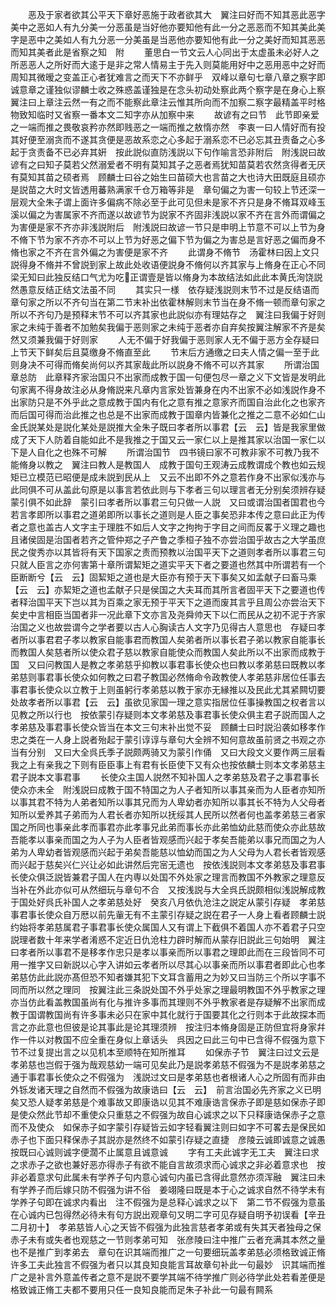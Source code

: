 <!-- { "loadSidebar": true } -->
　　恶及于家者欲其公平天下章好恶施于政者欲其大　翼注曰好而不知其恶此恶字美中之恶如人有九分美一分恶虽是当好他亦要知他有此一分之恶恶而不知其美此美字是恶中之美如人有九分恶一分美虽是当恶他亦要知他有此一分之美好而知其恶恶而知其美者此是省察之知　附
　　董思白一节文云人心同出于太虚虽未必好人之所恶恶人之所好而大逺于是非之常人情易主于先入则莫能用好中之恶用恶中之好而周知其微暧之变盖正心者犹难言之而天下不亦鲜乎　双峰以章句七章八章之察字即诚意章之谨独似谬麟士收之殊惑盖谨独是在念头初动处察此两个察字是在身心上察　翼注曰上章注云然一有之而不能察此章注云惟其所向而不加察二察字最精盖平时格物致知临时又省察一番本文二知字亦从加察中来
　　故谚有之曰节　此节即亲爱之一端而推之畏敬哀矜亦然即贱恶之一端而推之敖惰亦然　李衷一曰人情好而有投其好便至溺贪而不遂其贪便是恶故系恋之心多起于溺系恋不已必忘其丑责备之心多起于贪责备不已必弃其姸　按此説似直防浅説以下句作喻言恐非附后　附浅説曰故谚有之曰知子莫若父然溺爱者不明有莫知其子之恶者焉犹知苗莫若农然贪得者无厌有莫知其苗之硕者焉　顾麟士曰谷之始生曰苗硕大也言苗之大也诗大田既庭且硕亦是説苗之大时文皆透用蕃熟满家千仓万箱等非是　章句偏之为害一句较上节还深一层观大全朱子谓上面许多偏病不除必至于此可见但未是家不齐只是身不脩耳双峰玉溪以偏之为害属家不齐而遂以故谚节为説家不齐固非浅説以家不齐在言外而谓偏之为害便是家不齐亦非浅説附后　附浅説曰故谚一节只是申明上节意不可以上节为身不脩下节为家不齐亦不可以上节为好恶之偏下节为偏之为害总是言好恶之偏而身不脩也家之不齐在言外偏之为害便是家不齐
　　此谓身不脩节　汤霍林曰因上文只説得身不脩并不曾説到家上故此处收语便説身不脩何以齐其家与上脩身在正心不同　梁无知曰此独反结口气尤为吃正谓壹是皆以脩身为本故结法如此此本黄氏洵饶説然愚意反结正结文法虽不同
　　其实只一様　依存疑浅説则末节不过是反结语而章句家之所以不齐句当在第二节末补出依霍林解则末节当在身不脩一顿而章句家之所以不齐句乃是预释末节不可以齐其家也此説似亦有理姑存之　翼注曰我偏于好则家之未纯于善者不加勉矣我偏于恶则家之未纯于恶者亦自弃矣按翼注解家不齐是矣然又须兼我偏于好则家
　　人无不偏于好我偏于恶则家人无不偏于恶方全存疑曰上节天下鲜矣后且莫缴身不脩直至此
　　节末后方通缴之曰夫人情之偏一至于此则身决不可得而脩矣尚何以齐其家哉此所以説身不脩不可以齐其家
　　所谓治国章总防　此章释齐家治国只不出家而成教于国一句便包尽一章之义下文皆是发明此句家离不得身故注必从身脩説来凡章内言家处皆兼身在内不出家不必如浅説作身不出家防只是不外乎此之意成教于国内有化之意有推之意家齐而国自治此化之也家齐而后国可得而治此推之也总是不出家而成教于国章内皆兼化之推之二意不必如仁山金氏説某处是説化某处是説推大全朱子既曰孝者所以事君【云　云】皆是我家里做成了天下人防着自能如此不是我推之于国又云一家仁以上是推其家以治国一家仁以下是人自化之也殊不可解
　　所谓治国节　四书镜曰家不可教非家不可教乃我不能脩身以教之　翼注曰教人是教国人　成教于国句王观涛云成教谓成个教也如云规矩已立模范已昭便是成未説到民从上　又云不出即不外之意若作身不出家似浅亦与此同俱不可从盖此句原是以事言若依此则与下孝者三句以理言者无分别矣须辨存疑蒙引俱不如此辞　蒙引曰孝者所以事君三句只做一人説　又曰或谓治国者国君也今若言孝即所以事君之道弟即所以事长之道则是人臣之事矣恐非本传之意曰此正为传者之意也盖古人文字主于理胜不如后人文字之拘拘于字目之间而反畧于义理之趣也且诸侯固是治国者若齐之管仲郑之子产鲁之季桓子独不亦尝治国乎故古之大学虽庶民之俊秀亦以其皆将有天下国家之责而预教以治国平天下之道则孝者所以事君三句只就人臣言之亦何害第十章所谓絜矩之道实平天下者之要道也然其中所谓若有一个臣断断兮【云　云】固絜矩之道也是大臣亦有预于天下事矣又如孟献子曰畜马乘【云　云】亦絜矩之道也孟献子只是侯国之大夫耳而其所言者固平天下之要道也传者释治国平天下岂以其为百乘之家无预于平天下之道而废其言乎且周公亦尝治天下矣史中言相臣当国者非一况此章下文亦言及尧舜帅天下以仁而民从之初不泥于齐家治国之义也故尝谓今之学者要以古人心胸读古人文字乃见得古人意思也　存疑曰孝者所以事君君子孝以教家自能事君而教国人矣弟者所以事长君子弟以教家自能事长而教国人矣慈者所以使众君子慈以教家自能使众而教国人矣此所以不出家而成教于国　又曰问教国人是教之孝弟慈乎抑教以事君事长使众也曰教以孝弟慈曰既教以孝弟慈则事君事长使众如何教之曰君子教国必然脩命令政教使人孝弟慈非居位任事去事君事长使众以立教于上则虽躬行孝弟慈以教于家亦无縁推以及民此尤其紧闗切要处故孝者所以事君【云　云】虽欲见家国一理之意实指居位任事操教国之权者言以见教之所以行也　按依蒙引存疑则本文孝弟慈及事君事长使众俱主君子説而国人之孝弟慈及事君事长使众皆当在本文三句末补出觉不妥　顾麟士曰时説沿袭如移孝作忠之类在一人身上説者殆起于蒙引谆谆与章句大全辨不知何意故虽前贤之书观之亦当有分别　又曰大全呉氏季子説颇两骑又为蒙引作俑　又曰大段文义要作两三层看我之上有亲我之下则有臣臣事上有君有长臣使下又有众也按依麟士则本文孝弟慈主君子説本文事君事
　　长使众主国人説然不知补国人之孝弟慈及君子之事君事长使众亦未全　附浅説曰成教于国不特国之为人子者知所以事其亲而为人臣者亦知所以事其君不特为人弟者知所以事其兄而为人卑幼者亦知所以事其长不特为人父母者知所以爱养其子弟而为人君长者亦知所以抚绥其人民所以然者何也盖孝弟慈三者家国之所同也事亲此孝而事君亦此孝事兄此弟而事长亦此弟恤幼此慈而使众亦此慈故吾能孝以事亲而国之为人子为人臣者皆观感而兴起于孝矣吾能弟以事兄而国之为人弟为人卑幼者皆观感而兴起于弟矣吾能慈以恤幼而国之为人父母为人君长者皆观感而兴起于慈矣兴仁兴让必如此讲然后完宻无遗也　按依浅説则本文孝弟慈及事君事长使众俱泛説皆兼君子国人在内専以处国不外处家之理言而教国不外教家之理意反当补在外此亦似可从然细玩与章句不合　又按浅説与大全呉氏説颇相似浅説解成教于国处好呉氏补国人之孝弟慈处好　癸亥八月依仇沧注之説定从蒙引存疑　孝弟慈事君事长使众自万厯以前先軰无有不主蒙引存疑之説在君子一人身上看者顾麟士説约始将孝弟慈属君子事君事长使众属国人又有谓上下截俱不着国人亦不着君子只空説理者数十年来学者淆惑不定近日仇沧柱力辟时解而从蒙存旧説此三句始明　翼注曰孝者所以事君不是移孝作忠只是孝以事亲而所以事君之理即此而在三段皆同不可用一推字又曰新説以心字入讲如云孝者所以尽其心以事亲而所以事君者即此心也孝弟慈仿此此説亦髙但恐不知者嫌其犯下文耳含蓄用之为妙又曰当防三个所以字事不同而所以然之理同　按翼注此三条説处国不外乎处家之理最明教国不外乎教家之理亦当仿此看盖教国虽尚有化与推许多事而其理则不外乎教家者是存疑解不出家而成教于国谓教国尚有许多事未必只在家中其化就行于国要其化之行则本于此故探本而言之亦此意也但彼是论其事此是论其理须辨　按注归本脩身固是正防但宜将身家幷作一件以对教国不应全重在身似上章话头　呉因之曰此三句中已含得不假强为意下节不过复提出言之以见机本至顺特在知所推耳
　　如保赤子节　翼注曰过文云是孝弟慈也岂假于强为哉观慈幼一端可见矣此乃是説孝弟慈不假强为不是説孝弟慈之通于事君事长使众之不假强为　浅説过文曰是孝弟慈也者根诸人心之所固有而非由外铄发诸天理之自然而不假强为故康诰曰【云　云】　前言治国必先齐家之义已明矣又恐人疑孝弟慈是个难事故又即康诰以见其不难康诰言保赤子即是慈如保赤子即是使众然此节却不重使众只重慈之不假强为故自心诚求之以下只释康诰保赤子之意而不及使众　如保赤子如字蒙引存疑皆云如字轻看翼注则曰如字不可畧去是保民如赤子也下面只释保赤子其説亦是然终不如蒙引存疑之直捷　彦陵云诚即诚意之诚愚按既曰心诚则诚字便濶不止属意且诚意诚
　　字有工夫此诚字无工夫　翼注曰求之求赤子之欲也兼好恶亦得赤子有欲不能自言故须求而心诚求之非必着意求也　按非必着意求句此属未有学养子句内意心诚句内虽已含得此意然亦须浑融　翼注曰未有学养子而后嫁只防不假强为讲不俗　姜翊隆曰既是本于心之诚求自然不待学未有学养子句即在诚求内看出　注不假强为是总释心诚求之以下　第二节不假强为意虽在心诚内已包得然必待未有句方説出观章句又明二字可见存疑自明予初误看【辛丑二月初十】　孝弟慈皆人心之天皆不假强为此独言慈者孝弟或有失其天者独母之保赤子未有或失者也观慈之一节则孝弟可知　张彦陵曰注中推广云者充满其本然之量也不是推广到孝弟去　章句在识其端而推广之一句要细玩盖孝弟慈必须格致诚正脩许多工夫此独言不假强为者只以其良知良能言耳故章句补此一句最妙　识其端而推广之是补言外意盖传者之意不是説不要学其端不待学推广则必待学此处若看差便是格致诚正脩工夫都不要用只任一良知良能而足朱子补此一句最有闗系
